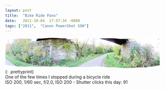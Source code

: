 ```yaml
---
layout: post
title:  "Bike Ride Pano"
date:   2011-10-04  17:57:34 -0600
tags: ["2011",  "Canon PowerShot S90"]
---
```

![:title](/images/2011/2011_1004_IMG_0947.jpg)
{: .prettyprint}  
One of the few times I stopped during a bicycle ride  
ISO 200, 1/60 sec, f/2.0, ISO 200 - Shutter clicks this day: 91